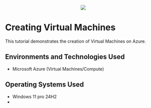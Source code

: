 <p align="center">
<img src="https://github.com/user-attachments/assets/4163f177-02a4-4148-9171-d2f031f5e5aa"/>
</p>

<h1>Creating Virtual Machines</h1>
This tutorial demonstrates the creation of Virtual Machines on Azure.<br />


<h2>Environments and Technologies Used</h2>

- Microsoft Azure (Virtual Machines/Compute)

<h2>Operating Systems Used </h2>

- Windows 11 pro 24H2
- 
